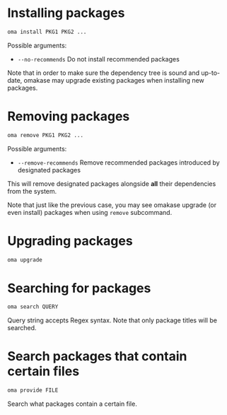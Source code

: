 # Installing packages
```bash
oma install PKG1 PKG2 ...
```

Possible arguments:
+ `--no-recommends` Do not install recommended packages

Note that in order to make sure the dependency tree is sound and up-to-date, omakase may upgrade existing packages when installing new packages.

# Removing packages
```bash
oma remove PKG1 PKG2 ...
```

Possible arguments:
+ `--remove-recommends` Remove recommended packages introduced by designated packages

This will remove designated packages alongside **all** their dependencies from the system.

Note that just like the previous case, you may see omakase upgrade (or even install) packages when using `remove` subcommand.

# Upgrading packages
```bash
oma upgrade
```

# Searching for packages
```bash
oma search QUERY
```

Query string accepts Regex syntax. Note that only package titles will be searched.

# Search packages that contain certain files
```bash
oma provide FILE
```

Search what packages contain a certain file.
